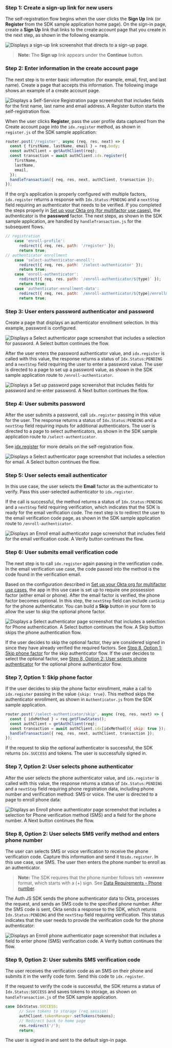 ### Step 1: Create a sign-up link for new users

The self-registration flow begins when the user clicks the **Sign Up** link (or **Register** from the SDK sample application home page). On the sign-in page, create a **Sign Up** link that links to the create account page that you create in the next step,  as shown in the following example.

<div class="common-image-format">

![Displays a sign-up link screenshot that directs to a sign-up page. ](/img/oie-embedded-sdk/oie-embedded-sdk-use-case-simple-sign-on-screenshot-sign-in-nodejs.png)

</div>

> **Note:** The **Sign up** link appears under the **Continue** button.

### Step 2: Enter information in the create account page

The next step is to enter basic information (for example, email, first, and last name). Create a page that accepts this information. The following image shows an example of a create account page.

<div class="common-image-format">

![Displays a Self-Service Registration page screenshot that includes fields for the first name, last name and email address. A Register button starts the self-registration flow. ](/img/oie-embedded-sdk/oie-embedded-sdk-use-case-simple-self-serv-screen-enroll-user-nodejs.png)

</div>

When the user clicks **Register**, pass the user profile data captured from the Create account page into the `idx.register` method, as shown in `register.js` of the SDK sample application:

```JavaScript
router.post('/register', async (req, res, next) => {
  const { firstName, lastName, email } = req.body;
  const authClient = getAuthClient(req);
  const transaction = await authClient.idx.register({
    firstName,
    lastName,
    email,
  });
  handleTransaction({ req, res, next, authClient, transaction });
});
```

If the org's application is properly configured with multiple factors, `idx.register` returns a response with `Idx.Status:PENDING` and a `nextStep` field requiring an authenticator that needs to be verified. If you completed the steps properly in [Set up your Okta org (for multifactor use cases)](/docs/guides/oie-embedded-common-org-setup/aspnet/main/#set-up-your-okta-org-for-multi-factor-use-cases), the authenticator is the **password** factor. The next steps, as shown in the SDK sample application, are handled by `handleTransaction.js` for the subsequent flows.

```JavaScript
// registration
    case 'enroll-profile':
      redirect({ req, res, path: '/register' });
      return true;
// authenticator enrollment
    case 'select-authenticator-enroll':
      redirect({ req, res, path: '/select-authenticator' });
      return true;
    case 'enroll-authenticator':
      redirect({ req, res, path: `/enroll-authenticator/${type}` });
      return true;
    case 'authenticator-enrollment-data':
      redirect({ req, res, path: `/enroll-authenticator/${type}/enrollment-data` });
      return true;
```

### Step 3: User enters password authenticator and password

Create a page that displays an authenticator enrollment selection. In this example, password is configured.

<div class="common-image-format">

![Displays a Select authenticator page screenshot that includes a selection for password. A Select button continues the flow.](/img/oie-embedded-sdk/oie-embedded-sdk-use-case-simple-self-serv-screen-enroll-pwd-auth-nodejs.png)

</div>

After the user enters the password authenticator value, and `idx.register` is called with this value, the response returns a status of `Idx.Status:PENDING` and a `nextStep` field requiring the user to enter a password value. The user is directed to a page to set up a password value, as shown in the SDK sample application route to `/enroll-authenticator`.

<div class="common-image-format">

![Displays a Set up password page screenshot that includes fields for password and re-enter password. A Next button continues the flow.](/img/oie-embedded-sdk/oie-embedded-sdk-use-case-simple-self-serv-screen-set-up-pwd-nodejs.png)

</div>

### Step 4: User submits password

After the user submits a password, call `idx.register` passing in this value for the user. The response returns a status of `Idx.Status:PENDING` and a `nextStep` field requiring inputs for additional authenticators. The user is directed to a page to select authenticators, as shown in the SDK sample application route to `/select-authenticator`.

See [idx.register](https://github.com/okta/okta-auth-js/blob/master/docs/idx.md#idxregister) for more details on the self-registration flow.

<div class="common-image-format">

![Displays a Select authenticator page screenshot that includes a selection for email. A Select button continues the flow.](/img/oie-embedded-sdk/oie-embedded-sdk-use-case-simple-self-serv-screen-enroll-email-auth-nodejs.png)

</div>

### Step 5: User selects email authenticator

In this use case, the user selects the **Email** factor as the authenticator to verify. Pass this user-selected authenticator to `idx.register`.

 If the call is successful, the method returns a status of `Idx.Status:PENDING` and a `nextStep` field requiring verification, which indicates that the SDK is ready for the email verification code. The next step is to redirect the user to the email verification code page, as shown in the SDK sample application route to `/enroll-authenticator`.

<div class="common-image-format">

![Displays an Enroll email authenticator page screenshot that includes field for the email verification code. A Verify button continues the flow.](/img/oie-embedded-sdk/oie-embedded-sdk-use-case-simple-self-serv-screen-email-verify-nodejs.png)

</div>

### Step 6: User submits email verification code

The next step is to call `idx.register` again passing in the verification code. In the email verification use case, the code passed into the method is the code found in the verification email.

Based on the configuration described in [Set up your Okta org for multifactor use cases](/docs/guides/oie-embedded-common-org-setup/java/main/#set-up-your-okta-org-for-multifactor-use-cases), the app in this use case is set up to require one possession factor (either email or phone). After the email factor is verified, the phone factor becomes optional. In this step, the `nextStep` field can include `canSkip` for the phone authenticator. You can build a **Skip** button in your form to allow the user to skip the optional phone factor.

<div class="common-image-format">

![Displays a Select authenticator page screenshot that includes a selection for Phone authentication. A Select button continues the flow. A Skip button skips the phone authentication flow. ](/img/oie-embedded-sdk/oie-embedded-sdk-use-case-simple-self-serv-screen-phone-auth-and-skip-nodejs.png)

</div>

If the user decides to skip the optional factor, they are considered signed in since they have already verified the required factors. See [Step 8, Option 1: Skip phone factor](#step-8-option-1-skip-phone-factor) for the skip authenticator flow. If the user decides to select the optional factor, see [Step 8, Option 2: User selects phone authenticator](#step-8-option-2-user-selects-phone-authenticator) for the optional phone authenticator flow.

### Step 7, Option 1: Skip phone factor

If the user decides to skip the phone factor enrollment, make a call to `idx.register` passing in the value `{skip: true}`. This method skips the authenticator enrollment, as shown in `Authenticator.js` from the SDK sample application.

```JavaScript
router.post('/select-authenticator/skip', async (req, res, next) => {
  const { idxMethod } = req.getFlowStates();
  const authClient = getAuthClient(req);
  const transaction = await authClient.idx[idxMethod]({ skip: true });
  handleTransaction({ req, res, next, authClient, transaction });
});
```

If the request to skip the optional authenticator is successful, the SDK returns `Idx.SUCCESS` and tokens. The user is successfully signed in.

### Step 7, Option 2: User selects phone authenticator

After the user selects the phone authenticator value, and `idx.register` is called with this value, the response returns a status of `Idx.Status:PENDING` and a `nextStep` field requiring phone registration data, including phone number and verification method: SMS or voice. The user is directed to a page to enroll phone data:

<div class="common-image-format">

![Displays an Enroll phone authenticator page screenshot that includes a selection for Phone verification method (SMS) and a field for the phone number. A Next button continues the flow.](/img/oie-embedded-sdk/oie-embedded-sdk-use-case-simple-self-serv-screen-enroll-phone-auth-nodejs.png)

</div>

### Step 8, Option 2: User selects SMS verify method and enters phone number

The user can selects SMS or voice verification to receive the phone verification code. Capture this information and send it to`idx.register`. In this use case, use SMS. The user then enters the phone number to enroll as an authenticator.

>**Note:** The SDK requires that the phone number follows teh `+########` format, which starts with a (+) sign. See [Data Requirements - Phone number](/docs/guides/oie-embedded-sdk-common/nodejs/main/#phone-number).

The Auth JS SDK sends the phone authenticator data to Okta, processes the request, and sends an SMS code to the specified phone number. After the SMS code is sent, Okta sends a response to the SDK, which returns `Idx.Status:PENDING` and the `nextStep` field requiring verification. This status indicates that the user needs to provide the verification code for the phone authenticator:

<div class="common-image-format">

![Displays an Enroll phone authenticator page screenshot that includes a field to enter phone (SMS) verification code. A Verify button continues the flow.](/img/oie-embedded-sdk/oie-embedded-sdk-use-case-simple-self-serv-screen-enroll-phone-verify-nodejs.png)

</div>

### Step 9, Option 2: User submits SMS verification code

The user receives the verification code as an SMS on their phone and submits it in the verify code form. Send this code to `idx.register`.

If the request to verify the code is successful, the SDK returns a status of `Idx.Status:SUCCESS` and saves tokens to storage, as shown on `handleTransaction.js` of the SDK sample application.

```JavaScript
case IdxStatus.SUCCESS:
      // Save tokens to storage (req.session)
      authClient.tokenManager.setTokens(tokens);
      // Redirect back to home page
      res.redirect('/');
      return;
```

The user is signed in and sent to the default sign-in page.
